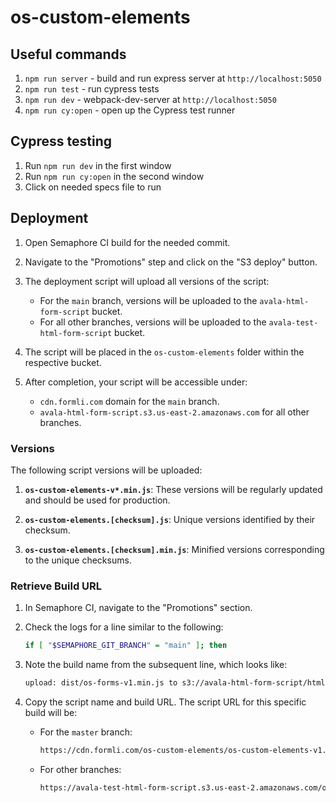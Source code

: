 # os-custom-elements

## Useful commands

1. `npm run server` - build and run express server at `http://localhost:5050`
2. `npm run test` - run cypress tests
3. `npm run dev` - webpack-dev-server at `http://localhost:5050`
4. `npm run cy:open` - open up the Cypress test runner

## Cypress testing

1. Run `npm run dev` in the first window
2. Run `npm run cy:open` in the second window
3. Click on needed specs file to run

## Deployment

1. Open Semaphore CI build for the needed commit.
2. Navigate to the "Promotions" step and click on the "S3 deploy" button.

3. The deployment script will upload all versions of the script:

    - For the `main` branch, versions will be uploaded to the `avala-html-form-script` bucket.
    - For all other branches, versions will be uploaded to the `avala-test-html-form-script` bucket.
4. The script will be placed in the `os-custom-elements` folder within the respective bucket.

5. After completion, your script will be accessible under:

    - `cdn.formli.com` domain for the `main` branch.
    - `avala-html-form-script.s3.us-east-2.amazonaws.com` for all other branches.

### Versions

The following script versions will be uploaded:

1. **`os-custom-elements-v*.min.js`**: These versions will be regularly updated and should be used for production.

2. **`os-custom-elements.[checksum].js`**: Unique versions identified by their checksum.

3. **`os-custom-elements.[checksum].min.js`**: Minified versions corresponding to the unique checksums.

### Retrieve Build URL

1. In Semaphore CI, navigate to the "Promotions" section.

2. Check the logs for a line similar to the following:

    ```bash
    if [ "$SEMAPHORE_GIT_BRANCH" = "main" ]; then
    ```

3. Note the build name from the subsequent line, which looks like:

    ```bash
    upload: dist/os-forms-v1.min.js to s3://avala-html-form-script/html-forms/os-custom-elements-v1.min.js
    ```

4. Copy the script name and build URL. The script URL for this specific build will be:

    - For the `master` branch:

        ```bash
        https://cdn.formli.com/os-custom-elements/os-custom-elements-v1.min.js
        ```

    - For other branches:

        ```bash
        https://avala-test-html-form-script.s3.us-east-2.amazonaws.com/os-custom-elements/os-custom-elements-v1.min.js
        ```

